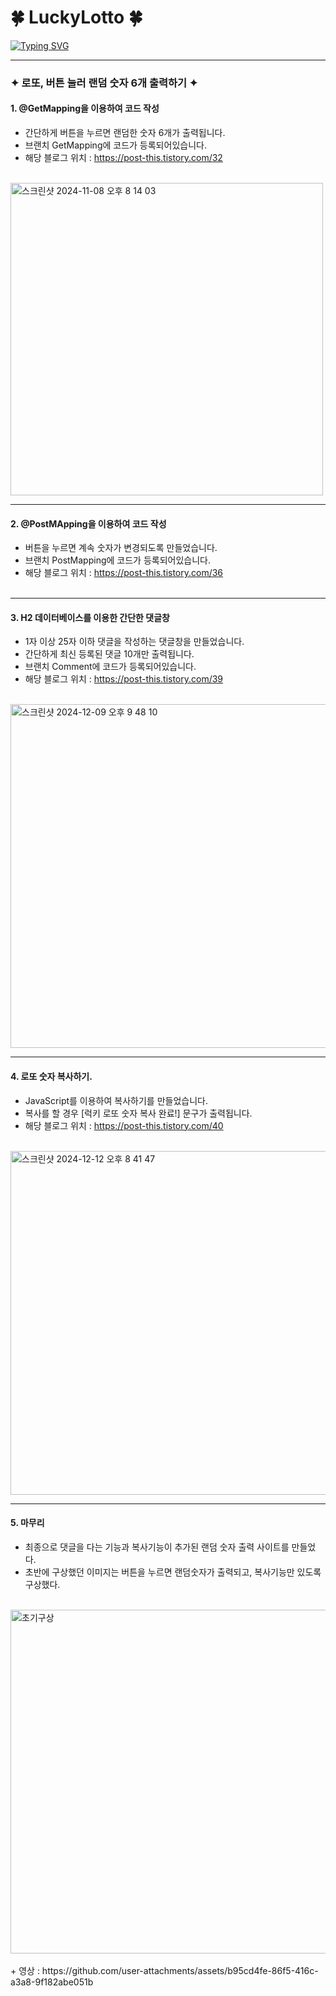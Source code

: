 
# 🍀  LuckyLotto  🍀

<a href="https://git.io/typing-svg"><img src="https://readme-typing-svg.demolab.com?font=Fira+Code&size=25&duration=4000&pause=1000&color=F0F780&multiline=true&repeat=false&width=435&lines=%EB%9E%9C%EB%8D%A4+%EC%88%AB%EC%9E%90+6%EA%B0%9C%EA%B0%80+%EC%B6%9C%EB%A0%A5%EB%90%98%EB%8A%94+%EC%9B%B9%EC%82%AC%EC%9D%B4%ED%8A%B8+" alt="Typing SVG" /></a>
  

****

### ✦ 로또, 버튼 눌러 랜덤 숫자 6개 출력하기 ✦

#### 1. @GetMapping을 이용하여 코드 작성 
+ 간단하게 버튼을 누르면 랜덤한 숫자 6개가 출력됩니다.
+ 브랜치 GetMapping에 코드가 등록되어있습니다.
+ 해당 블로그 위치 : https://post-this.tistory.com/32
</br></br>

<img width="500" alt="스크린샷 2024-11-08 오후 8 14 03" src="https://github.com/user-attachments/assets/b4a14d18-3c2e-4d89-8b63-114d9e770dc9">

****

#### 2. @PostMApping을 이용하여 코드 작성
+ 버튼을 누르면 계속 숫자가 변경되도록 만들었습니다.
+ 브랜치 PostMapping에 코드가 등록되어있습니다.
+ 해당 블로그 위치 : https://post-this.tistory.com/36
  </br></br>
****


#### 3. H2 데이터베이스를 이용한 간단한 댓글창
+ 1자 이상 25자 이하 댓글을 작성하는 댓글창을 만들었습니다.
+ 간단하게 최신 등록된 댓글 10개만 출력됩니다.
+ 브랜치 Comment에 코드가 등록되어있습니다.
+ 해당 블로그 위치 : https://post-this.tistory.com/39
</br></br>

<img width="550" alt="스크린샷 2024-12-09 오후 9 48 10" src="https://github.com/user-attachments/assets/83696619-2346-43fd-b9fb-84cce0bb94d6">

****

#### 4. 로또 숫자 복사하기.
+ JavaScript를 이용하여 복사하기를 만들었습니다.
+ 복사를 할 경우 [럭키 로또 숫자 복사 완료!] 문구가 출력됩니다.
+ 해당 블로그 위치 : https://post-this.tistory.com/40
</br></br>

<img width="550" alt="스크린샷 2024-12-12 오후 8 41 47" src="https://github.com/user-attachments/assets/652513c1-8737-49f6-89d4-0f82a6f5fcd6" />


****

#### 5. 마무리
+ 최종으로 댓글을 다는 기능과 복사기능이 추가된 랜덤 숫자 출력 사이트를 만들었다.
+ 초반에 구상했던 이미지는 버튼을 누르면 랜덤숫자가 출력되고, 복사기능만 있도록 구상했다.
  </br></br>
<img width="550" alt="초기구상" src="https://github.com/user-attachments/assets/7aa22e00-3271-4f3d-9684-cb2210eeca8f" />
</br></br>
+ 영상 : 
  https://github.com/user-attachments/assets/b95cd4fe-86f5-416c-a3a8-9f182abe051b












